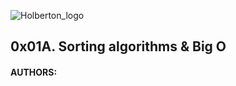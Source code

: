 ![Holberton_logo](https://i.imgur.com/1HeldQT.png)

## 0x01A. Sorting algorithms & Big O


#### AUTHORS:

